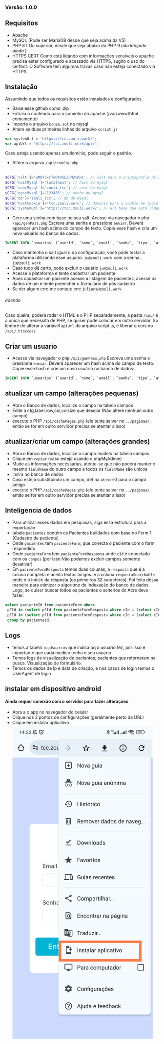 ### Versão: 1.0.0

## Requisitos

- Apache
- MySQL (Pode ser MariaDB desde que seja acima da V5)
- PHP 8 ( Ou superior, desde que seja abaixo do PHP 9 _não lançado ainda_ )
- HTTPS CERT
  Como está lidando com informações sensíveis o apache precisa estar configurado e acessado via HTTPS, sugiro o uso do certbot.
  O Software tem algumas travas caso não esteja conectado via HTTPS.

## Instalação

Assumindo que todos os requisitos estão instalados e configurados.

- Baixe esse github como .zip
- Extraia o conteúdo para o caminho do apache (/var/www/html comumente)
- Importe o arquivo `banco.sql` no mysql
- Altere as duas primeiras linhas do arquivo `script.js`
```javascript
var systemUrl = 'https://tcc.zouli.work/';  
var apiUrl = 'https://tcc.zouli.work/api/';
```
Caso esteja usando apenas um domínio, pode seguir o padrão.
- Altere o arquivo `/api/config.php`
```php
  
$CFG['salt']='uMbY3xrTwDtVSLaJN2vRHs'; // salt para a criptografia de senhas. recomendavel: 32 chars  
$CFG['hostMysql']='localhost'; // host do mysql  
$CFG['userMysql']='zouli_tcc'; // user do mysql  
$CFG['passMysql']='123455'; // senha do mysql  
$CFG['db']='zouli_tcc'; // db do mysql  
$CFG['hostCookie']='tcc.zouli.work'; // dominio para o cookie de login  
$CFG['systemUrl']='https://tcc.zouli.work/'; // url base que está rodando o html
```
- Gere uma senha com base no seu salt. Acesse via navegador o php `/api/genPass.php`
  Escreva uma senha e pressione `enviar`. Deverá aparecer um hash acima do campo de texto.
  Copie esse hash e crie um novo usuário no banco de dados:
```sql
INSERT INTO `usuarios` (`userId`, `nome`, `email`, `senha`, `tipo`, `ativo`, `vistoPorUltimo`, `criadoEm`) VALUES (NULL, 'Meu nome real', 'meuemaildologin@example.com', 'HASHGERADOANTERIORMENTE', 'admin', '1', '2000-01-01 00:00:00.000000', CURRENT_TIMESTAMP);
```
- Caso mantenha o salt igual o da configuração, você pode testar a plataforma utilizando esse usuario: `ju@zouli.work` com a senha: `ju@zouli.work`
- Caso tudo dê certo, pode excluir o usuário `ju@zouli.work`
- Acesse a plataforma e tente cadastrar um paciente
- Após cadastrar um paciente acesse a listagem de pacientes, acesse os dados de um e tente preencher o formulário de pós cadastro
- Se der algum erro me contate em: `juliana@zouli.work`

###### adendo
Caso queira, poderá rodar o HTML e o PHP separadamente, a pasta `/api/` é a única que necessita de PHP, se quiser pode colocar em outro servidor. Só lembre de alterar a variável `apiUrl` do arquivo script.js, e liberar o cors no `/api/.htaccess`



## Criar um usuario

- Acesse via navegador o php `/api/genPass.php`
  Escreva uma senha e pressione `enviar`. Deverá aparecer um hash acima do campo de texto.
  Copie esse hash e crie um novo usuário no banco de dados:
```sql
INSERT INTO `usuarios` (`userId`, `nome`, `email`, `senha`, `tipo`, `ativo`, `vistoPorUltimo`, `criadoEm`) VALUES (NULL, 'Meu nome real', 'meuemaildologin@example.com', 'HASHGERADOANTERIORMENTE', 'comum', '1', '2000-01-01 00:00:00.000000', CURRENT_TIMESTAMP);
```

## atualizar um campo (alterações pequenas)

- Abra o Banco de dados, localize o campo na tabela campos
- Edite a cfg,label,row,col,colsize que desejar (Não altere nenhum outro campo)
- execute o PHP `/api/cachePages.php` (ele tenta salvar no `../paginas/`, então se for em outro servidor precisa se atentar a isso)


## atualizar/criar um campo (alterações grandes)

- Abra o Banco de dados, localize o campo modelo na tabela campos
- Clique em `copiar` (caso esteja usando o phpMyAdmin)
- Mude as informações necessarias, atente-se que não poderá manter o mesmo `fieldName` do outro campo e todos os `fieldName` são unicos
- Insira no banco de dados
- Caso esteja substituindo um campo, defina `ativo`=0 para o campo antigo
- execute o PHP `/api/cachePages.php` (ele tenta salvar no `../paginas/`, então se for em outro servidor precisa se atentar a isso) 


## Inteligencia de dados

- Para utilizar esses dados em pesquisas, siga essa estrutura para a exportação:
- tabela `pacientes` contém os Pacientes buildados com base no Form 1 (Cadastro de paciente)
- Onde `pacientes` tem `pacienteForm`, que conecta o paciente com o form respondido
- Onde `pacienteForm` tem `pacienteFormResposta` onde `cId` é conectado com os `campos` (por isso Não podemos excluir campos somente desativar)
- Em `pacienteFormResposta` temos duas colunas, a `resposta` que é a coluna completa e aceita textos longos. e a coluna `respostaSearchable` onde é o indice da resposta (os primeiros 32 caracteres). Foi feito dessa maneira para otimizar o algoritmo de indexação do banco de dados. Logo, se quiser buscar todos os pacientes o solteiros do Acre deve fazer:
```sql
select pacienteId from pacienteForm where 
 pFId in (select pFId from pacienteFormResposta where cId = (select cId from campos where fieldName = 'EstadoCivil') and respostaSearchable = 'Solteiro') and 
 pFId in (select pFId from pacienteFormResposta where cId = (select cId from campos where fieldName = 'Estado') and respostaSearchable = 'Acre') 
 group by pacienteId;
```

## Logs

- temos a tabela `logUsuarios` que indica oq o usuario fez, por isso é importante que cada medico tenha o seu usuario
- Temos logs de visualização de pacientes, pacientes que retornaram na busca. Visualização de formulário.
- Temos os dados de Ip e data de criação, e nos casos de login temos o UserAgent de login


## instalar em dispositivo android
#### Ainda requer conexão com o servidor para fazer alterações 
- Abra a o app no navegador do celular
- Clique nos 3 pontos de configurações (geralmente perto da URL)
- Clique em instalar aplicativo
![Instalar App Chrome](assets/print1.jpg?raw=true "Instalar App Chrome")




